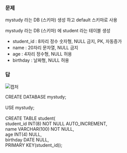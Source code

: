 ### 문제
mystudy 라는 DB (스키마) 생성 하고 default 스키마로 사용<br>

mystudy 라는 DB (스키마) 에 student 라는 테이블 생성
- student_id : 8자리 정수 숫자형, NULL 금지, PK, 자동증가
- name : 20자리 문자열, NULL 금지 
- age : 4자리 정수형, NULL 허용
- birthday : 날짜형, NULL 허용


### 답


![캡처](https://user-images.githubusercontent.com/59272674/88653715-648a8f80-d107-11ea-9cb1-7e3b5bbe8f08.JPG)

CREATE DATABASE mystudy;<br><br>
USE mystudy;<br><br>
CREATE TABLE student(<br>
         student_id INT(8) NOT NULL AUTO_INCREMENT,<br>
         name VARCHAR(100) NOT NULL,<br>
         age INT(4) NULL,<br>
         birthday DATE NULL,<br>
         PRIMARY KEY(student_id));<br>
